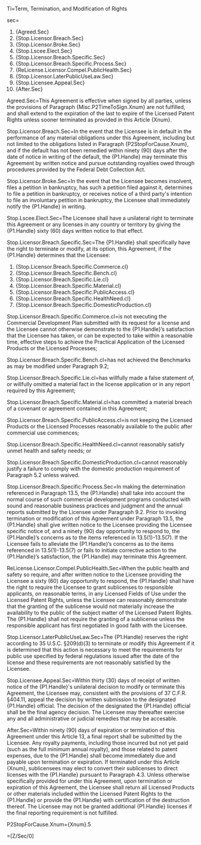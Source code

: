 Ti=Term, Termination, and Modification of Rights

sec=<ol><li>{Agreed.Sec}</li><li>{Stop.Licensor.Breach.Sec}</li><li>{Stop.Licensor.Broke.Sec}</li><li>{Stop.Lscee.Elect.Sec}</li><li>{Stop.Licensor.Breach.Specific.Sec}</li><li>{Stop.Licensor.Breach.Specific.Process.Sec}</li><li>{ReLicense.Licensor.Compel.PublicHealth.Sec}</li><li>{Stop.Licensor.LaterPublicUseLaw.Sec}</li><li>{Stop.Licensee.Appeal.Sec}</li><li>{After.Sec}</li></ol>

Agreed.Sec=This Agreement is effective when signed by all parties, unless the provisions of Paragraph {Misc.P2TimeToSign.Xnum} are not fulfilled, and shall extend to the expiration of the last to expire of the Licensed Patent Rights unless sooner terminated as provided in this Article {Xnum}.

Stop.Licensor.Breach.Sec=In the event that the Licensee is in default in the performance of any material obligations under this Agreement, including but not limited to the obligations listed in Paragraph {P2StopForCause.Xnum}, and if the default has not been remedied within ninety (90) days after the date of notice in writing of the default, the {P1.Handle} may terminate this Agreement by written notice and pursue outstanding royalties owed through procedures provided by the Federal Debt Collection Act.

Stop.Licensor.Broke.Sec=In the event that the Licensee becomes insolvent, files a petition in bankruptcy, has such a petition filed against it, determines to file a petition in bankruptcy, or receives notice of a third party's intention to file an involuntary petition in bankruptcy, the Licensee shall immediately notify the {P1.Handle} in writing.

Stop.Lscee.Elect.Sec=The Licensee shall have a unilateral right to terminate this Agreement or any licenses in any country or territory by giving the {P1.Handle} sixty (60) days written notice to that effect.

Stop.Licensor.Breach.Specific.Sec=The {P1.Handle} shall specifically have the right to terminate or modify, at its option, this Agreement, if the {P1.Handle} determines that the Licensee:<ol><li>{Stop.Licensor.Breach.Specific.Commerce.cl}</li><li>{Stop.Licensor.Breach.Specific.Bench.cl}</li><li>{Stop.Licensor.Breach.Specific.Lie.cl}</li><li>{Stop.Licensor.Breach.Specific.Material.cl}</li><li>{Stop.Licensor.Breach.Specific.PublicAccess.cl}</li><li>{Stop.Licensor.Breach.Specific.HealthNeed.cl}</li><li>{Stop.Licensor.Breach.Specific.DomesticProduction.cl}</li></ol>

Stop.Licensor.Breach.Specific.Commerce.cl=is not executing the Commercial Development Plan submitted with its request for a license and the Licensee cannot otherwise demonstrate to the {P1.Handle}’s satisfaction that the Licensee has taken, or can be expected to take within a reasonable time, effective steps to achieve the Practical Application of the Licensed Products or the Licensed Processes;

Stop.Licensor.Breach.Specific.Bench.cl=has not achieved the Benchmarks as may be modified under Paragraph 9.2;

Stop.Licensor.Breach.Specific.Lie.cl=has willfully made a false statement of, or willfully omitted a material fact in the license application or in any report required by this Agreement;

Stop.Licensor.Breach.Specific.Material.cl=has committed a material breach of a covenant or agreement contained in this Agreement;

Stop.Licensor.Breach.Specific.PublicAccess.cl=is not keeping the Licensed Products or the Licensed Processes reasonably available to the public after commercial use commences;

Stop.Licensor.Breach.Specific.HealthNeed.cl=cannot reasonably satisfy unmet health and safety needs; or

Stop.Licensor.Breach.Specific.DomesticProduction.cl=cannot reasonably justify a failure to comply with the domestic production requirement of Paragraph 5.2 unless waived.

Stop.Licensor.Breach.Specific.Process.Sec=In making the determination referenced in Paragraph 13.5, the {P1.Handle} shall take into account the normal course of such commercial development programs conducted with sound and reasonable business practices and judgment and the annual reports submitted by the Licensee under Paragraph 9.2. Prior to invoking termination or modification of this Agreement under Paragraph 13.5, the {P1.Handle} shall give written notice to the Licensee providing the Licensee specific notice of, and a ninety (90) day opportunity to respond to, the {P1.Handle}’s concerns as to the items referenced in 13.5(1)-13.5(7). If the Licensee fails to alleviate the {P1.Handle}’s concerns as to the items referenced in 13.5(1)-13.5(7) or fails to initiate corrective action to the {P1.Handle}’s satisfaction, the {P1.Handle} may terminate this Agreement.

ReLicense.Licensor.Compel.PublicHealth.Sec=When the public health and safety so require, and after written notice to the Licensee providing the Licensee a sixty (60) day opportunity to respond, the {P1.Handle} shall have the right to require the Licensee to grant sublicenses to responsible applicants, on reasonable terms, in any Licensed Fields of Use under the Licensed Patent Rights, unless the Licensee can reasonably demonstrate that the granting of the sublicense would not materially increase the availability to the public of the subject matter of the Licensed Patent Rights. The {P1.Handle} shall not require the granting of a sublicense unless the responsible applicant has first negotiated in good faith with the Licensee.

Stop.Licensor.LaterPublicUseLaw.Sec=The {P1.Handle} reserves the right according to 35 U.S.C. §209(d)(3) to terminate or modify this Agreement if it is determined that this action is necessary to meet the requirements for public use specified by federal regulations issued after the date of the license and these requirements are not reasonably satisfied by the Licensee.

Stop.Licensee.Appeal.Sec=Within thirty (30) days of receipt of written notice of the {P1.Handle}'s unilateral decision to modify or terminate this Agreement, the Licensee may, consistent with the provisions of 37 C.F.R. §404.11, appeal the decision by written submission to the designated {P1.Handle} official. The decision of the designated the {P1.Handle} official shall be the final agency decision. The Licensee may thereafter exercise any and all administrative or judicial remedies that may be accesable.

After.Sec=Within ninety (90) days of expiration or termination of this Agreement under this Article 13, a final report shall be submitted by the Licensee. Any royalty payments, including those incurred but not yet paid (such as the full minimum annual royalty), and those related to patent expenses, due to the {P1.Handle} shall become immediately due and payable upon termination or expiration. If terminated under this Article {Xnum}, sublicensees may elect to convert their sublicenses to direct licenses with the {P1.Handle} pursuant to Paragraph 4.3. Unless otherwise specifically provided for under this Agreement, upon termination or expiration of this Agreement, the Licensee shall return all Licensed Products or other materials included within the Licensed Patent Rights to the {P1.Handle} or provide the {P1.Handle} with certification of the destruction thereof. The Licensee may not be granted additional {P1.Handle} licenses if the final reporting requirement is not fulfilled.

P2StopForCause.Xnum={Xnum}.5

=[Z/Sec/0]
